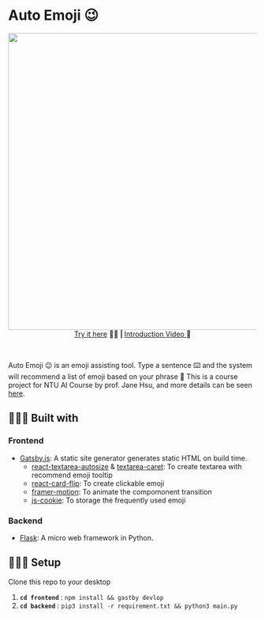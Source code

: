 # Auto Emoji 😉
<p align="center">
  <img src="https://i.imgur.com/4O6QgfK.gif" width="600" >
  <br/>
  <a href="https://autoemoji.netlify.app/">Try it here</a> 🤘🏼   <b>| </b>    <a href="https://youtu.be/O_UxyTzbU3U">   Introduction Video </a> 📼
</p>
<br/>

Auto Emoji 😉 is an emoji assisting tool. Type a sentence ⌨️ and the system will recommend a list of emoji based on your phrase 💬
This is a course project for NTU AI Course by prof. Jane Hsu, and more details can be seen [here](https://docs.google.com/presentation/d/1dyVIA0jQz6Sq3L_SpH0Yi8RRa_AJ6FfacfU97M1HSao/edit?pli=1#slide=id.ge0a47f8e25_0_3).


## 👷🏻‍♀️ Built with
### Frontend
* [Gatsby.js](https://www.gatsbyjs.com/): A static site generator generates static HTML on build time. 
  * [react-textarea-autosize](https://www.npmjs.com/package/react-textarea-autosize) & [textarea-caret](https://www.npmjs.com/package/textarea-caret): To create textarea with recommend emoji tooltip
  * [react-card-flip](https://github.com/AaronCCWong/react-card-flip): To create clickable emoji
  * [framer-motion](https://www.framer.com/motion/): To animate the compomonent transition
  * [js-cookie](https://github.com/js-cookie/js-cookie): To storage the  frequently used emoji

### Backend
* [Flask](https://flask.palletsprojects.com/en/2.0.x/): A micro web framework in Python. 

## 👩🏻‍💻 Setup
Clone this repo to your desktop
1. **`cd frontend`** : `npm install && gastby devlop` 
2. **`cd backend`** : `pip3 install -r requirement.txt && python3 main.py` 
